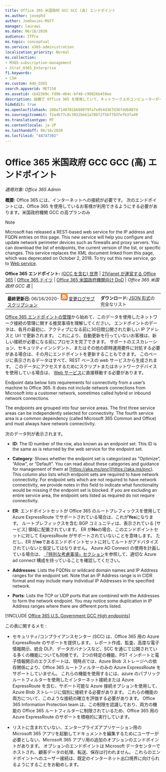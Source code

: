 ```yaml
---
title: Office 365 米国政府 GCC GCC (高) エンドポイント
ms.author: josephd
author: JoeDavies-MSFT
manager: laurawi
ms.date: 06/16/2020
audience: ITPro
ms.topic: conceptual
ms.service: o365-administration
localization_priority: Normal
ms.collection:
- M365-subscription-management
- Strat_O365_Enterprise
f1.keywords:
- CSH
ms.custom: Adm_O365
search.appverid: MET150
ms.assetid: cbd2369c-fd96-464c-bf48-c99826b459ee
description: 組織で Office 365 を使用していて、ネットワーク上のコンピューターがインターネットに接続できないように制限している場合は、次に示すように、送信許可一覧に含める必要があるエンドポイント (Fqdn、ポート、Url、IPv4、IPv6 アドレスの範囲) を検索して、コンピューターが正常に Office 365 を使用できるようにします。
hideEdit: true
ms.openlocfilehash: 288e7140701b698979fa7e054d367d36fddb887d
ms.sourcegitcommit: f2a4b77c8c3932beb1a78bf2f5bf793fefb3fa49
ms.translationtype: MT
ms.contentlocale: ja-JP
ms.lasthandoff: 06/16/2020
ms.locfileid: "44747392"
---
```

# <a name="office-365-us-government-gcc-high-endpoints"></a>Office 365 米国政府 GCC GCC (高) エンドポイント

 *適用対象: Office 365 Admin*

**概要:** Office 365 には、インターネットへの接続が必要です。 次のエンドポイントには、Office 365 を使用しているお客様が利用できるようにする必要があります。米国政府機関 GCC の高プランのみ
  
> [!NOTE]
> Microsoft has released a REST-based web service for the IP address and FQDN entries on this page. This new service will help you configure and update network perimeter devices such as firewalls and proxy servers. You can download the list of endpoints, the current version of the list, or specific changes. This service replaces the XML document linked from this page, which was deprecated on October 2, 2018. To try out this new service, go to [Web service](office-365-ip-web-service.md).
  
 **Office 365 エンドポイント:** [(GCC を含む) 世界](urls-and-ip-address-ranges.md) | [21Vianet が運営する Office 365](urls-and-ip-address-ranges-21vianet.md)  | [Office 365 ドイツ](office-365-germany-endpoints.md)  |  [Office 365 米国政府機関向け DoD](office-365-u-s-government-dod-endpoints.md) | *Office 365 米国政府 GCC 高* |
  
|||
|:-----|:-----|
|**最終更新日:** 06/16/2020- ![ RSS ](media/5dc6bb29-25db-4f44-9580-77c735492c4b.png) [変更ログサブスクリプション](https://endpoints.office.com/version/USGOVGCCHigh?allversions=true&format=rss&clientrequestid=b10c5ed1-bad1-445f-b386-b919946339a7) <br/> |**ダウンロード:** [JSON 形式](https://endpoints.office.com/endpoints/USGOVGCCHigh?clientrequestid=b10c5ed1-bad1-445f-b386-b919946339a7)の完全なリスト <br/> |

 [Office 365 エンドポイントの管理](managing-office-365-endpoints.md)から始めて、このデータを使用したネットワーク接続の管理に関する推奨事項を理解してください。 エンドポイントのデータは、各月の最初に、アクティブになる前に30日間公開された新しい IP アドレスと Url で更新されます。 これにより、自動更新を行っていないお客様は、新しい接続が必要になる前にプロセスを完了できます。 サポートのエスカレーション、セキュリティインシデント、またはその他の即時運用要件に対処する必要がある場合は、その月にエンドポイントを更新することもできます。 このページに表示されるデータはすべて、REST ベースの web サービスから生成されます。 このデータにアクセスするためにスクリプトまたはネットワークデバイスを使用している場合は、 [Web サービス](office-365-ip-web-service.md)に直接移動する必要があります。

Endpoint data below lists requirements for connectivity from a user’s machine to Office 365. It does not include network connections from Microsoft into a customer network, sometimes called hybrid or inbound network connections.

The endpoints are grouped into four service areas. The first three service areas can be independently selected for connectivity. The fourth service area is a common dependency (called Microsoft 365 Common and Office) and must always have network connectivity.

次のデータ列が表示されます。

- **ID**: The ID number of the row, also known as an endpoint set. This ID is the same as is returned by the web service for the endpoint set.

- **Category**: Shows whether the endpoint set is categorized as “Optimize”, “Allow”, or “Default”. You can read about these categories and guidance for management of them at [https://aka.ms/pnc](https://aka.ms/pnc). This column also lists which endpoint sets are required to have network connectivity. For endpoint sets which are not required to have network connectivity, we provide notes in this field to indicate what functionality would be missing if the endpoint set is blocked. If you are excluding an entire service area, the endpoint sets listed as required do not require connectivity.

- **ER**: エンドポイントセットが Office 365 のルートプレフィックスを使用して Azure ExpressRoute でサポートされている場合は、これが**Yes**になります。 ルートプレフィックスを含む BGP コミュニティは、表示されている [サービス] 領域に配置されています。 ER が**No**の場合、このエンドポイントセットに対して ExpressRoute がサポートされていないことを意味します。 ただし、ER が**no**であるエンドポイントセットに対してルートがアドバタイズされていないと仮定してはなりません。 Azure AD Connect の使用を計画している場合は、 [「特別な考慮事項」セクション](https://docs.microsoft.com/azure/active-directory/hybrid/reference-connect-instances#microsoft-azure-government)を参照して、適切な Azure ad connect 構成を持っていることを確認してください。

- **Addresses**: Lists the FQDNs or wildcard domain names and IP Address ranges for the endpoint set. Note that an IP Address range is in CIDR format and may include many individual IP Addresses in the specified network.
 
- **Ports**: Lists the TCP or UDP ports that are combined with the Addresses to form the network endpoint. You may notice some duplication in IP Address ranges where there are different ports listed.
 
[!INCLUDE [Office 365 U.S. Government GCC High endpoints](./includes/office-365-u.s.-government-gcc-high-endpoints.md)]

この表に関するメモ :

- セキュリティ/コンプライアンスセンター (SCC) は、Office 365 用の Azure ExpressRoute のサポートを提供します。 レポート作成、監査、高度な電子情報開示、統合 DLP、データガバナンスなど、SCC を通じて公開されている多くの機能についても同様です。 2つの特定の機能、PST インポートと電子情報開示のエクスポートは、現時点では、Azure Blob ストレージへの依存関係により、Office 365 ルートフィルターのみの Azure ExpressRoute をサポートしていません。 これらの機能を使用するには、azure のパブリックルートフィルターを使用したインターネット接続または Azure ExpressRoute を含む、サポート可能な Azure 接続オプションを使用して、Azure Blob ストレージに個別に接続する必要があります。 これらの機能の両方について、このような接続の確立を評価する必要があります。 Office 365 Information Protection team は、この制限を認識しており、両方の機能の Office 365 ルートフィルターに制限されているため、Office 365 用の Azure ExpressRoute のサポートを積極的に実行しています。

- リストに含まれていない、エンタープライズアプリケーション用の Microsoft 365 アプリを起動してドキュメントを編集するためにユーザーが必要としない、Microsoft 365 アプリ用の追加のオプションのエンドポイントがあります。 オプションのエンドポイントは Microsoft データセンターでホストされ、顧客データの処理、転送、保存は行われません。 これらのエンドポイントへのユーザー接続は、既定のインターネット出口境界に向けられるようにすることをお勧めします。


